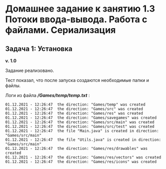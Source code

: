 # Домашнее задание к занятию 1.3 Потоки ввода-вывода. Работа с файлами. Сериализация
## Задача 1: Установка

**v. 1.0**

Задание реализовано. 

Тест показал, что после запуска создаются необходимые папки и файлы.

Логи из файла ***/Games/temp/temp.txt*** :

```
01.12.2021 - 12:26:47  the direction: "Games/temp" was created
01.12.2021 - 12:26:47  the direction: "Games/src" was created
01.12.2021 - 12:26:47  the direction: "Games/res" was created
01.12.2021 - 12:26:47  the direction: "Games/savegames" was created
01.12.2021 - 12:26:47  the direction: "Games/src/main" was created
01.12.2021 - 12:26:47  the direction: "Games/src/test" was created
01.12.2021 - 12:26:47  the file "Main.java" is created in direction: "Games/src/main"
01.12.2021 - 12:26:47  the file "Utils.java" is created in direction: "Games/src/main"
01.12.2021 - 12:26:47  the direction: "Games/res/drawables" was created
01.12.2021 - 12:26:47  the direction: "Games/res/vectors" was created
01.12.2021 - 12:26:47  the direction: "Games/res/icons" was created

```

